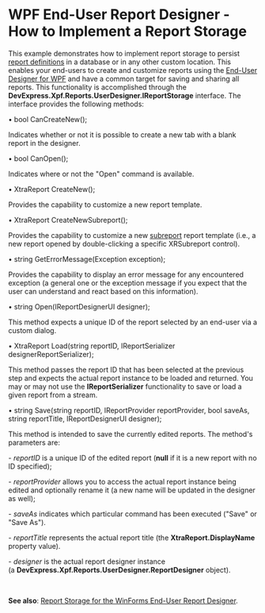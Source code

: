 # WPF End-User Report Designer - How to Implement a Report Storage


<p>This example demonstrates how to implement report storage to persist <a href="http://documentation.devexpress.com/XtraReports/CustomDocument2592.aspx">report definitions</a> in a database or in any other custom location. This enables your end-users to create and customize reports using the <a href="https://documentation.devexpress.com/#XtraReports/CustomDocument114104">End-User Designer for WPF</a> and have a common target for saving and sharing all reports. This functionality is accomplished through the <strong>DevExpress.Xpf.Reports.UserDesigner.IReportStorage</strong> interface. The interface provides the following methods:</p>
<p>• bool CanCreateNew();</p>
<p>Indicates whether or not it is possible to create a new tab with a blank report in the designer.</p>
<p>• bool CanOpen();</p>
<p>Indicates where or not the "Open" command is available.</p>
<p>• XtraReport CreateNew();</p>
<p>Provides the capability to customize a new report template.</p>
<p>• XtraReport CreateNewSubreport();</p>
<p>Provides the capability to customize a new <a href="https://documentation.devexpress.com/#XtraReports/CustomDocument5175">subreport</a> report template (i.e., a new report opened by double-clicking a specific XRSubreport control).</p>
<p>• string GetErrorMessage(Exception exception);</p>
<p>Provides the capability to display an error message for any encountered exception (a general one or the exception message if you expect that the user can understand and react based on this information).</p>
<p>• string Open(IReportDesignerUI designer);</p>
<p>This method expects a unique ID of the report selected by an end-user via a custom dialog.</p>
<p>• XtraReport Load(string reportID, IReportSerializer designerReportSerializer);</p>
<p>This method passes the report ID that has been selected at the previous step and expects the actual report instance to be loaded and returned. You may or may not use the <strong>IReportSerializer</strong> functionality to save or load a given report from a stream.</p>
<p>• string Save(string reportID, IReportProvider reportProvider, bool saveAs, string reportTitle, IReportDesignerUI designer);</p>
<p>This method is intended to save the currently edited reports. The method's parameters are:</p>
<p>- <em>reportID</em> is a unique ID of the edited report (<strong>null</strong> if it is a new report with no ID specified);</p>
<p>- <em>reportProvider</em> allows you to access the actual report instance being edited and optionally rename it (a new name will be updated in the designer as well);</p>
<p>- <em>saveAs</em> indicates which particular command has been executed ("Save" or "Save As").</p>
<p>- <em>reportTitle</em> represents the actual report title (the <strong>XtraReport.DisplayName</strong> property value).</p>
<p>- <em>designer</em> is the actual report designer instance (a <strong>DevExpress.Xpf.Reports.UserDesigner.ReportDesigner</strong> object).</p>
<p> </p>
<p><strong>See also</strong>: <a href="https://www.devexpress.com/Support/Center/Example/Details/E2704">Report Storage for the WinForms End-User Report Designer</a>.</p>

<br/>



